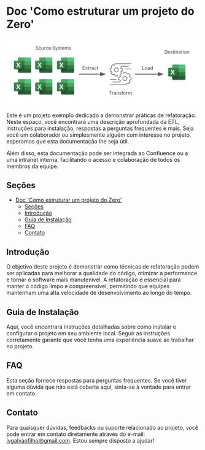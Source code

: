 # Doc 'Como estruturar um projeto do Zero'

![Fluxo](static/fluxo.png)

Este é um projeto exemplo dedicado a demonstrar práticas de refatoração. Neste espaço, você encontrará uma descrição aprofundada da ETL, instruções para instalação, respostas a perguntas frequentes e mais. Seja você um colaborador ou simplesmente alguém com interesse no projeto, esperamos que esta documentação lhe seja útil.

Além disso, esta documentação pode ser integrada ao Confluence ou a uma intranet interna, facilitando o acesso e colaboração de todos os membros da equipe.

## Seções

- [Doc 'Como estruturar um projeto do Zero'](#doc-como-estruturar-um-projeto-do-zero)
  - [Seções](#seções)
  - [Introdução](#introdução)
  - [Guia de Instalação](#guia-de-instalação)
  - [FAQ](#faq)
  - [Contato](#contato)

## Introdução

O objetivo deste projeto é demonstrar como técnicas de refatoração podem ser aplicadas para melhorar a qualidade do código, otimizar a performance e tornar o software mais manutenível. A refatoração é essencial para manter o código limpo e compreensível, permitindo que equipes mantenham uma alta velocidade de desenvolvimento ao longo do tempo.

## Guia de Instalação

Aqui, você encontrará instruções detalhadas sobre como instalar e configurar o projeto em seu ambiente local. Seguir as instruções corretamente garante que você tenha uma experiência suave ao trabalhar no projeto.

## FAQ

Esta seção fornece respostas para perguntas frequentes. Se você tiver alguma dúvida que não está coberta aqui, sinta-se à vontade para entrar em contato.

## Contato

Para quaisquer dúvidas, feedbacks ou suporte relacionado ao projeto, você pode entrar em contato diretamente através do e-mail: [lvgalvaofilho@gmail.com](mailto:lvgalvaofilho@gmail.com). Estou sempre disposto a ajudar!